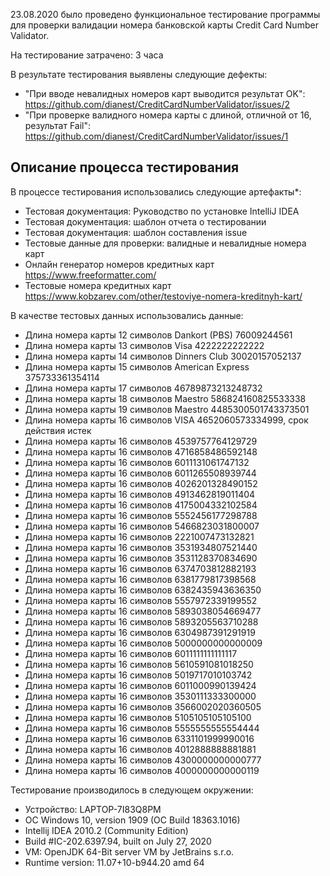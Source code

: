 23.08.2020 было проведено функциональное тестирование программы для проверки валидации номера банковской карты Credit Card Number Validator.

На тестирование затрачено: 3 часа

В результате тестирования выявлены следующие дефекты:
* "При вводе невалидных номеров карт выводится результат OK": https://github.com/dianest/CreditCardNumberValidator/issues/2
* "При проверке валидного номера карты с длиной, отличной от 16, результат Fail": https://github.com/dianest/CreditCardNumberValidator/issues/1

## Описание процесса тестирования

В процессе тестирования использовались следующие артефакты*:
* Тестовая документация: Руководство по установке IntelliJ IDEA 
* Тестовая документация: шаблон отчета о тестировании
* Тестовая документация: шаблон составления issue
* Тестовые данные для проверки: валидные и невалидные номера карт
* Онлайн генератор номеров кредитных карт https://www.freeformatter.com/
* Тестовые номера кредитных карт https://www.kobzarev.com/other/testoviye-nomera-kreditnyh-kart/


В качестве тестовых данных использовались данные:
* Длина номера карты 12 символов Dankort (PBS) 76009244561
* Длина номера карты 13 символов Visa 4222222222222
* Длина номера карты 14 символов Dinners Club 30020157052137
* Длина номера карты 15 символов American Express 375733361354114
* Длина номера карты 17 символов 46789873213248732
* Длина номера карты 18 символов Maestro 586824160825533338
* Длина номера карты 19 символов Maestro 4485300501743373501
* Длина номера карты 16 символов VISA 4652060573334999, срок действия истек
* Длина номера карты 16 символов 4539757764129729
* Длина номера карты 16 символов 4716858486592148
* Длина номера карты 16 символов 6011131061747132
* Длина номера карты 16 символов 6011265508939744
* Длина номера карты 16 символов 4026201328490152
* Длина номера карты 16 символов 4913462819011404
* Длина номера карты 16 символов 4175004332102584
* Длина номера карты 16 символов 5552456177298788
* Длина номера карты 16 символов 5466823031800007
* Длина номера карты 16 символов 2221007473132821
* Длина номера карты 16 символов 3531934807521440
* Длина номера карты 16 символов 3531128370834690
* Длина номера карты 16 символов 6374703812882193
* Длина номера карты 16 символов 6381779817398568
* Длина номера карты 16 символов 6382435943636350
* Длина номера карты 16 символов 5557972339199552
* Длина номера карты 16 символов 5893038054669477
* Длина номера карты 16 символов 5893205563710288
* Длина номера карты 16 символов 6304987391291919
* Длина номера карты 16 символов 5000000000000009	
* Длина номера карты 16 символов 6011111111111117
* Длина номера карты 16 символов 5610591081018250
* Длина номера карты 16 символов 5019717010103742
* Длина номера карты 16 символов 6011000990139424
* Длина номера карты 16 символов 3530111333300000
* Длина номера карты 16 символов 3566002020360505
* Длина номера карты 16 символов 5105105105105100
* Длина номера карты 16 символов 5555555555554444
* Длина номера карты 16 символов 6331101999990016
* Длина номера карты 16 символов 4012888888881881
* Длина номера карты 16 символов 4300000000000777
* Длина номера карты 16 символов 4000000000000119




Тестирование производилось в следующем окружении:
* Устройство: LAPTOP-7I83Q8PM
* OC Windows 10, version 1909 (OC Build 18363.1016)
* Intellij IDEA 2010.2 (Community Edition)
* Build #IC-202.6397.94, built on July 27, 2020
* VM: OpenJDK 64-Bit server VM by JetBrains s.r.o.
* Runtime version: 11.07+10-b944.20 amd 64
